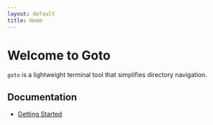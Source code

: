 ```yaml
---
layout: default
title: Home
---
```


# Welcome to Goto

`goto` is a lightweight terminal tool that simplifies directory navigation.

## Documentation
- [Getting Started](getting-started.md)
